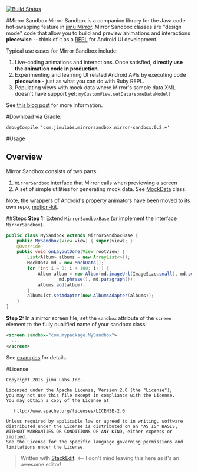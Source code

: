 [![Build Status](https://travis-ci.org/jimulabs/mirror-sandbox.png)](https://travis-ci.org/jimulabs/mirror-sandbox)

#Mirror Sandbox
Mirror Sandbox is a companion library for the Java code hot-swapping feature in [jimu Mirror](http://jimumirror.com). Mirror Sandbox classes are "design mode" code that allow you to build and preview animations and interactions **piecewise** -- think of it as a [REPL](https://en.wikipedia.org/wiki/Read%E2%80%93eval%E2%80%93print_loop) for Android UI development.

Typical use cases for Mirror Sandbox include:

1. Live-coding animations and interactions. Once satisfied, **directly use the animation code in production**.
2. Experimenting and learning UI related Android APIs by executing code **piecewise** - just as what you can do with Ruby REPL.
3. Populating views with mock data where Mirror's sample data XML doesn't have support yet: `myCustomView.setData(someDataModel)`

See [this blog post](http://jimulabs.com/2015/01/building-android-animations-mirror-sandbox-piecewise/) for more information.

#Download
via Gradle:
```
debugCompile 'com.jimulabs.mirrorsandbox:mirror-sandbox:0.2.+'
```
#Usage
## Overview
Mirror Sandbox consists of two parts: 

1. `MirrorSandbox` interface that Mirror calls when previewing a screen
2. A set of simple utilities for generating mock data. See [MockData](https://github.com/jimulabs/mirror-sandbox/blob/master/lib/src/main/kotlin/com/jimulabs/mirrorsandbox/Mockdata.kt) class.

Note, the wrappers of Android's property animators have been moved to its own repo, [motion-kit](https://github.com/jimulabs/motion-kit).

##Steps
**Step 1:** Extend `MirrorSandboxBase` (or implement the interface `MirrorSandbox`).


```Java
public class MySandbox extends MirrorSandboxBase {
	public MySandbox(View view) { super(view); }
    @Override
    public void onLayoutDone(View rootView) {
        List<Album> albums = new ArrayList<>();
        MockData md = new MockData();
        for (int i = 0; i < 100; i++) {
            Album album = new Album(md.imageUrl(ImageSize.small), md.personName(),
                    md.phrase(), md.paragraph());
            albums.add(album);
        }
        albumList.setAdapter(new AlbumsAdapter(albums));
    }
}
```

**Step 2:** In a mirror screen file, set the `sandbox` attribute of the `screen` element to the fully qualified name of your sandbox class:

```xml
<screen sandbox="com.mypackage.MySandbox">
  ...
</screen>
```
See [examples](https://github.com/jimulabs/mirror-sandbox/tree/master/examples) for details.

#License
```
Copyright 2015 jimu Labs Inc.

Licensed under the Apache License, Version 2.0 (the "License");
you may not use this file except in compliance with the License.
You may obtain a copy of the License at

   http://www.apache.org/licenses/LICENSE-2.0

Unless required by applicable law or agreed to in writing, software
distributed under the License is distributed on an "AS IS" BASIS,
WITHOUT WARRANTIES OR CONDITIONS OF ANY KIND, either express or implied.
See the License for the specific language governing permissions and
limitations under the License.
```

> Written with [StackEdit](https://stackedit.io/). <== I don't mind leaving this here as it's an awesome editor!